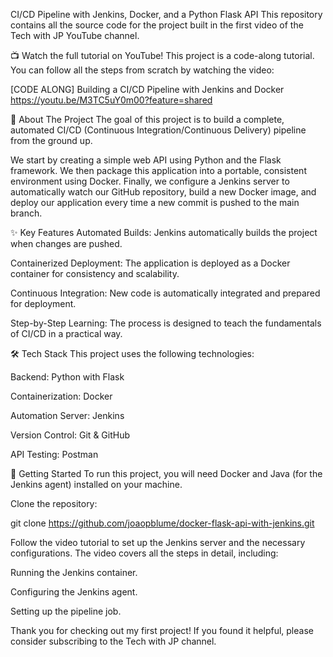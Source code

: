 CI/CD Pipeline with Jenkins, Docker, and a Python Flask API
This repository contains all the source code for the project built in the first video of the Tech with JP YouTube channel.

📺 Watch the full tutorial on YouTube!
This project is a code-along tutorial. You can follow all the steps from scratch by watching the video:

[CODE ALONG] Building a CI/CD Pipeline with Jenkins and Docker
https://youtu.be/M3TC5uY0m00?feature=shared

📖 About The Project
The goal of this project is to build a complete, automated CI/CD (Continuous Integration/Continuous Delivery) pipeline from the ground up.

We start by creating a simple web API using Python and the Flask framework. We then package this application into a portable, consistent environment using Docker. Finally, we configure a Jenkins server to automatically watch our GitHub repository, build a new Docker image, and deploy our application every time a new commit is pushed to the main branch.

✨ Key Features
Automated Builds: Jenkins automatically builds the project when changes are pushed.

Containerized Deployment: The application is deployed as a Docker container for consistency and scalability.

Continuous Integration: New code is automatically integrated and prepared for deployment.

Step-by-Step Learning: The process is designed to teach the fundamentals of CI/CD in a practical way.

🛠️ Tech Stack
This project uses the following technologies:

Backend: Python with Flask

Containerization: Docker

Automation Server: Jenkins

Version Control: Git & GitHub

API Testing: Postman

🚀 Getting Started
To run this project, you will need Docker and Java (for the Jenkins agent) installed on your machine.

Clone the repository:

git clone https://github.com/joaopblume/docker-flask-api-with-jenkins.git

Follow the video tutorial to set up the Jenkins server and the necessary configurations. The video covers all the steps in detail, including:

Running the Jenkins container.

Configuring the Jenkins agent.

Setting up the pipeline job.

Thank you for checking out my first project! If you found it helpful, please consider subscribing to the Tech with JP channel.
